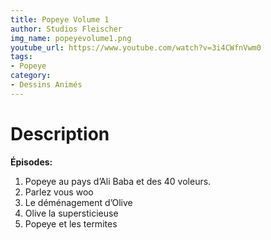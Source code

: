 ```yaml
---
title: Popeye Volume 1
author: Studios Fleischer
img_name: popeyevolume1.png
youtube_url: https://www.youtube.com/watch?v=3i4CWfnVwm0
tags:
- Popeye
category:
- Dessins Animés
---
```


# Description

**Épisodes:**
1. Popeye au pays d’Ali Baba et des 40 voleurs.
2. Parlez vous woo
3. Le déménagement d’Olive
4. Olive la supersticieuse
5. Popeye et les termites
